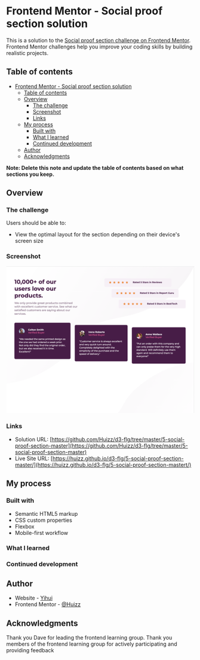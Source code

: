 # Frontend Mentor - Social proof section solution

This is a solution to the [Social proof section challenge on Frontend Mentor](https://www.frontendmentor.io/challenges/social-proof-section-6e0qTv_bA). Frontend Mentor challenges help you improve your coding skills by building realistic projects. 

## Table of contents

- [Frontend Mentor - Social proof section solution](#frontend-mentor---social-proof-section-solution)
  - [Table of contents](#table-of-contents)
  - [Overview](#overview)
    - [The challenge](#the-challenge)
    - [Screenshot](#screenshot)
    - [Links](#links)
  - [My process](#my-process)
    - [Built with](#built-with)
    - [What I learned](#what-i-learned)
    - [Continued development](#continued-development)
  - [Author](#author)
  - [Acknowledgments](#acknowledgments)

**Note: Delete this note and update the table of contents based on what sections you keep.**

## Overview

### The challenge

Users should be able to:

- View the optimal layout for the section depending on their device's screen size

### Screenshot

![](./images/screenshot.png)


### Links

- Solution URL: [https://github.com/Huizz/d3-flg/tree/master/5-social-proof-section-master](https://github.com/Huizz/d3-flg/tree/master/5-social-proof-section-master)
- Live Site URL: [https://huizz.github.io/d3-flg/5-social-proof-section-master/](https://huizz.github.io/d3-flg/5-social-proof-section-mastert/)

## My process

### Built with

- Semantic HTML5 markup
- CSS custom properties
- Flexbox
- Mobile-first workflow

### What I learned


### Continued development


## Author

- Website - [Yihui](https://github.com/Huizz)
- Frontend Mentor - [@Huizz](https://www.frontendmentor.io/profile/Huizz)

## Acknowledgments

Thank you Dave for leading the frontend learning group.
Thank you members of the frontend learning group for actively participating and providing feedback
